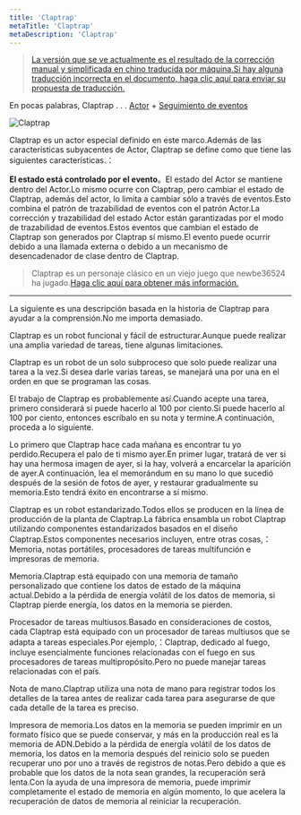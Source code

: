 ```yaml
---
title: 'Claptrap'
metaTitle: 'Claptrap'
metaDescription: 'Claptrap'
---
```


> [La versión que se ve actualmente es el resultado de la corrección manual y simplificada en chino traducida por máquina.Si hay alguna traducción incorrecta en el documento, haga clic aquí para enviar su propuesta de traducción.](https://crwd.in/newbeclaptrap)

En pocas palabras, Claptrap . . . [Actor](/zh_Hans/2-Glossary/Actor-Pattern) + [Seguimiento de eventos](/zh_Hans/2-Glossary/Event-Sourcing)

![Claptrap](/images/20190228-001.gif)

Claptrap es un actor especial definido en este marco.Además de las características subyacentes de Actor, Claptrap se define como que tiene las siguientes características.：

**El estado está controlado por el evento**。El estado del Actor se mantiene dentro del Actor.Lo mismo ocurre con Claptrap, pero cambiar el estado de Claptrap, además del actor, lo limita a cambiar sólo a través de eventos.Esto combina el patrón de trazabilidad de eventos con el patrón Actor.La corrección y trazabilidad del estado Actor están garantizadas por el modo de trazabilidad de eventos.Estos eventos que cambian el estado de Claptrap son generados por Claptrap sí mismo.El evento puede ocurrir debido a una llamada externa o debido a un mecanismo de desencadenador de clase dentro de Claptrap.

> Claptrap es un personaje clásico en un viejo juego que newbe36524 ha jugado.[Haga clic aquí para obtener más información.](https://zh.moegirl.org/%E5%B0%8F%E5%90%B5%E9%97%B9)

---

La siguiente es una descripción basada en la historia de Claptrap para ayudar a la comprensión.No me importa demasiado.

Claptrap es un robot funcional y fácil de estructurar.Aunque puede realizar una amplia variedad de tareas, tiene algunas limitaciones.

Claptrap es un robot de un solo subproceso que solo puede realizar una tarea a la vez.Si desea darle varias tareas, se manejará una por una en el orden en que se programan las cosas.

El trabajo de Claptrap es probablemente así.Cuando acepte una tarea, primero considerará si puede hacerlo al 100 por ciento.Si puede hacerlo al 100 por ciento, entonces escríbalo en su nota y termine.A continuación, proceda a lo siguiente.

Lo primero que Claptrap hace cada mañana es encontrar tu yo perdido.Recupera el palo de ti mismo ayer.En primer lugar, tratará de ver si hay una hermosa imagen de ayer, si la hay, volverá a encarcelar la aparición de ayer.A continuación, lea el memorándum en su mano lo que sucedió después de la sesión de fotos de ayer, y restaurar gradualmente su memoria.Esto tendrá éxito en encontrarse a sí mismo.

Claptrap es un robot estandarizado.Todos ellos se producen en la línea de producción de la planta de Claptrap.La fábrica ensambla un robot Claptrap utilizando componentes estandarizados basados en el diseño Claptrap.Estos componentes necesarios incluyen, entre otras cosas,：Memoria, notas portátiles, procesadores de tareas multifunción e impresoras de memoria.

Memoria.Claptrap está equipado con una memoria de tamaño personalizado que contiene los datos de estado de la máquina actual.Debido a la pérdida de energía volátil de los datos de memoria, si Claptrap pierde energía, los datos en la memoria se pierden.

Procesador de tareas multiusos.Basado en consideraciones de costos, cada Claptrap está equipado con un procesador de tareas multiusos que se adapta a tareas especiales.Por ejemplo,：Claptrap, dedicado al fuego, incluye esencialmente funciones relacionadas con el fuego en sus procesadores de tareas multipropósito.Pero no puede manejar tareas relacionadas con el país.

Nota de mano.Claptrap utiliza una nota de mano para registrar todos los detalles de la tarea antes de realizar cada tarea para asegurarse de que cada detalle de la tarea es preciso.

Impresora de memoria.Los datos en la memoria se pueden imprimir en un formato físico que se puede conservar, y más en la producción real es la memoria de ADN.Debido a la pérdida de energía volátil de los datos de memoria, los datos en la memoria después del reinicio solo se pueden recuperar uno por uno a través de registros de notas.Pero debido a que es probable que los datos de la nota sean grandes, la recuperación será lenta.Con la ayuda de una impresora de memoria, puede imprimir completamente el estado de memoria en algún momento, lo que acelera la recuperación de datos de memoria al reiniciar la recuperación.
